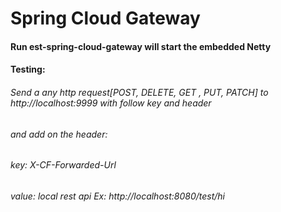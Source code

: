 # Spring Cloud Gateway

#### Run est-spring-cloud-gateway will start the embedded Netty

#### Testing:

###### Send a any http request[POST, DELETE, GET , PUT, PATCH] to http://localhost:9999 with follow key and header 

###### and add on the header:
 
###### key: X-CF-Forwarded-Url

###### value: local rest api Ex:  http://localhost:8080/test/hi

